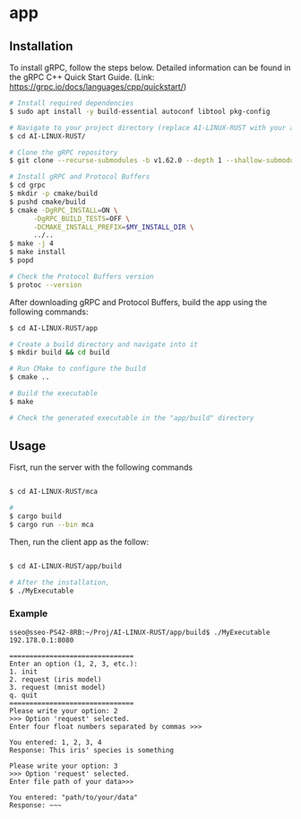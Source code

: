 # app



## Installation

To install gRPC, follow the steps below. Detailed information can be found in the gRPC C++ Quick Start Guide.
(Link: https://grpc.io/docs/languages/cpp/quickstart/)


```bash
# Install required dependencies
$ sudo apt install -y build-essential autoconf libtool pkg-config 

# Navigate to your project directory (replace AI-LINUX-RUST with your actual project directory)
$ cd AI-LINUX-RUST/

# Clone the gRPC repository
$ git clone --recurse-submodules -b v1.62.0 --depth 1 --shallow-submodules https://github.com/grpc/grpc

# Install gRPC and Protocol Buffers
$ cd grpc
$ mkdir -p cmake/build
$ pushd cmake/build
$ cmake -DgRPC_INSTALL=ON \
      -DgRPC_BUILD_TESTS=OFF \
      -DCMAKE_INSTALL_PREFIX=$MY_INSTALL_DIR \
      ../..
$ make -j 4
$ make install
$ popd

# Check the Protocol Buffers version
$ protoc --version


```


After downloading gRPC and Protocol Buffers, build the app using the following commands:


```bash
$ cd AI-LINUX-RUST/app

# Create a build directory and navigate into it
$ mkdir build && cd build

# Run CMake to configure the build
$ cmake ..

# Build the executable
$ make

# Check the generated executable in the "app/build" directory

```

## Usage

Fisrt, run the server with the following commands
```bash

$ cd AI-LINUX-RUST/mca

# 
$ cargo build
$ cargo run --bin mca

```

Then, run the client app as the follow:

```bash

$ cd AI-LINUX-RUST/app/build

# After the installation,
$ ./MyExecutable

```

### Example
```terminal
sseo@sseo-PS42-8RB:~/Proj/AI-LINUX-RUST/app/build$ ./MyExecutable 
192.178.0.1:8080

===============================
Enter an option (1, 2, 3, etc.):
1. init
2. request (iris model)
3. request (mnist model)
q. quit
===============================
Please write your option: 2
>>> Option 'request' selected.
Enter four float numbers separated by commas >>> 

You entered: 1, 2, 3, 4
Response: This iris' species is something

Please write your option: 3
>>> Option 'request' selected.
Enter file path of your data>>> 

You entered: "path/to/your/data"
Response: ~~~

```

